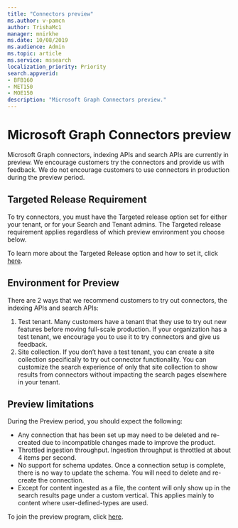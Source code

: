 ```yaml
---
title: "Connectors preview"
ms.author: v-pamcn
author: TrishaMc1
manager: mnirkhe
ms.date: 10/08/2019
ms.audience: Admin
ms.topic: article
ms.service: mssearch
localization_priority: Priority
search.appverid:
- BFB160
- MET150
- MOE150
description: "Microsoft Graph Connectors preview."
---
```


# Microsoft Graph Connectors preview

Microsoft Graph connectors, indexing APIs and search APIs are currently in preview. We encourage customers try the connectors and provide us with feedback. We do not encourage customers to use connectors in production during the preview period. 
 
## Targeted Release Requirement 
To try connectors, you must have the Targeted release option set for either your tenant, or for your Search and Tenant admins. The Targeted release requirement applies regardless of which preview environment you choose below. 
 
To learn more about the Targeted Release option and how to set it, click [here](https://docs.microsoft.com/en-us/office365/admin/manage/release-options-in-office-365?view=o365-worldwide). 
 
## Environment for Preview 
There are 2 ways that we recommend customers to try out connectors, the indexing APIs and search APIs: 
1.	Test tenant. Many customers have a tenant that they use to try out new features before moving full-scale production. If your organization has a test tenant, we encourage you to use it to try connectors and give us feedback. 
2.	Site collection. If you don’t have a test tenant, you can create a site collection specifically to try out connector functionality. You can customize the search experience of only that site collection to show results from connectors without impacting the search pages elsewhere in your tenant. 
 
## Preview limitations 
During the Preview period, you should expect the following: 
* Any connection that has been set up may need to be deleted and re-created due to incompatible changes made to improve the product. 
* Throttled ingestion throughput. Ingestion throughput is throttled at about 4 items per second. 
* No support for schema updates. Once a connection setup is complete, there is no way to update the schema. You will need to delete and re-create the connection. 
* Except for content ingested as a file, the content will only show up in the search results page under a custom vertical. This applies mainly to content where user-defined-types are used. 

 
To join the preview program, click [here](https://forms.office.com/Pages/DesignPage.aspx#FormId=v4j5cvGGr0GRqy180BHbRxWYgu82J_RFnMMATAS6_chUNVYwNU1CMDNZUDBSSDZKWVo2RDJDRjRLQi4u&Preview=%7B%22PreviousTopView%22%3A%22None%22%7D&TopView=Preview).



